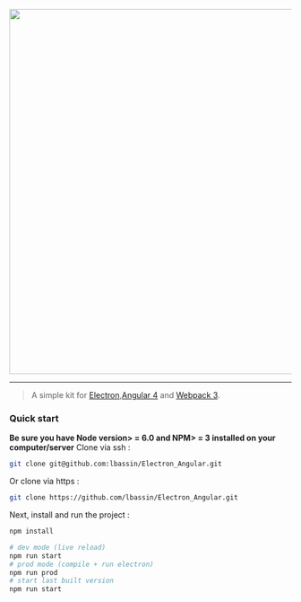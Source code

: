 <p align="center">
    <img src="https://i.imgur.com/w9lqUrU.png" width="650">
</p>

<hr>

> A simple kit for [Electron](https://electron.atom.io),[Angular 4](https://angular.io) and [Webpack 3](https://webpack.js.org).

### Quick start
**Be sure you have Node version> = 6.0 and NPM> = 3 installed on your computer/server**
Clone via ssh :
```bash
git clone git@github.com:lbassin/Electron_Angular.git
```

Or clone via https :
```bash
git clone https://github.com/lbassin/Electron_Angular.git
```

Next, install and run the project :
```bash
npm install

# dev mode (live reload)
npm run start
# prod mode (compile + run electron)
npm run prod 
# start last built version
npm run start 
```
